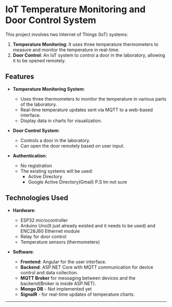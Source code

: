 # IoT Temperature Monitoring and Door Control System

This project involves two Internet of Things (IoT) systems:
1. **Temperature Monitoring**: It uses three temperature thermometers to measure and monitor the temperature in real-time.
2. **Door Control**: An IoT system to control a door in the laboratory, allowing it to be opened remotely.

## Features

- **Temperature Monitoring System**:
  - Uses three thermometers to monitor the temperature in various parts of the laboratory.
  - Real-time temperature updates sent via MQTT to a web-based interface.
  - Display data in charts for visualization.

- **Door Control System**:
  - Controls a door in the laboratory.
  - Can open the door remotely based on user input.
- **Authentication**:
  - No registration
  - The existing systems will be used:
    - Active Directory
    - Google Active Directory(Gmail) P.S Im not sure
## Technologies Used

- **Hardware**:
  - ESP32 microcontroller
  - Arduino Uno(It just already existed and it needs to be used) and ENC28J60 Ethernet module
  - Relay for door control
  - Temperature sensors (thermometers)

- **Software**:
  - **Frontend**: Angular for the user interface.
  - **Backend**: ASP.NET Core with MQTT communication for device control and data collection.
  - **MQTT Broker** for messaging between devices and the backend(Broker is inside ASP.NET).
  - **Mongo DB** - Not implemented yet
  - **SignalR** - for real-time updates of temperature charts.

---
